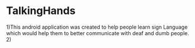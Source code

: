 # TalkingHands

1)This android application was created to help people learn sign Language which would help them to better communicate with deaf and dumb people.
2)
